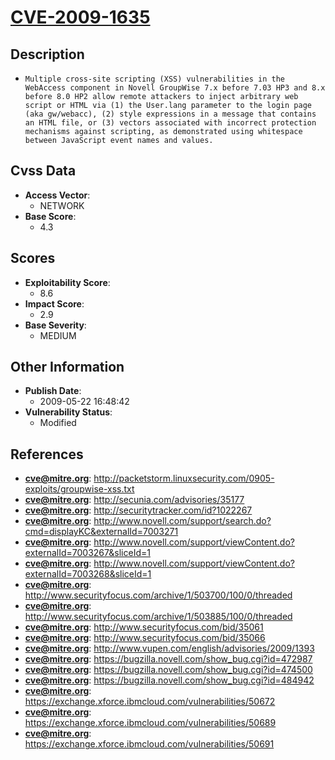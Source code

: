 
# [CVE-2009-1635](http://packetstorm.linuxsecurity.com/0905-exploits/groupwise-xss.txt)

## Description

- `Multiple cross-site scripting (XSS) vulnerabilities in the WebAccess component in Novell GroupWise 7.x before 7.03 HP3 and 8.x before 8.0 HP2 allow remote attackers to inject arbitrary web script or HTML via (1) the User.lang parameter to the login page (aka gw/webacc), (2) style expressions in a message that contains an HTML file, or (3) vectors associated with incorrect protection mechanisms against scripting, as demonstrated using whitespace between JavaScript event names and values.`

## Cvss Data

- **Access Vector**:
  - NETWORK
- **Base Score**:
  - 4.3

## Scores

- **Exploitability Score**:
  - 8.6
- **Impact Score**:
  - 2.9
- **Base Severity**:
  - MEDIUM

## Other Information

- **Publish Date**:
  - 2009-05-22 16:48:42
- **Vulnerability Status**:
  - Modified

## References

- **cve@mitre.org**: http://packetstorm.linuxsecurity.com/0905-exploits/groupwise-xss.txt
- **cve@mitre.org**: http://secunia.com/advisories/35177
- **cve@mitre.org**: http://securitytracker.com/id?1022267
- **cve@mitre.org**: http://www.novell.com/support/search.do?cmd=displayKC&externalId=7003271
- **cve@mitre.org**: http://www.novell.com/support/viewContent.do?externalId=7003267&sliceId=1
- **cve@mitre.org**: http://www.novell.com/support/viewContent.do?externalId=7003268&sliceId=1
- **cve@mitre.org**: http://www.securityfocus.com/archive/1/503700/100/0/threaded
- **cve@mitre.org**: http://www.securityfocus.com/archive/1/503885/100/0/threaded
- **cve@mitre.org**: http://www.securityfocus.com/bid/35061
- **cve@mitre.org**: http://www.securityfocus.com/bid/35066
- **cve@mitre.org**: http://www.vupen.com/english/advisories/2009/1393
- **cve@mitre.org**: https://bugzilla.novell.com/show_bug.cgi?id=472987
- **cve@mitre.org**: https://bugzilla.novell.com/show_bug.cgi?id=474500
- **cve@mitre.org**: https://bugzilla.novell.com/show_bug.cgi?id=484942
- **cve@mitre.org**: https://exchange.xforce.ibmcloud.com/vulnerabilities/50672
- **cve@mitre.org**: https://exchange.xforce.ibmcloud.com/vulnerabilities/50689
- **cve@mitre.org**: https://exchange.xforce.ibmcloud.com/vulnerabilities/50691
